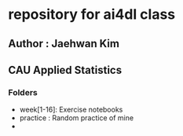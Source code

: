 # repository for ai4dl class

## Author : Jaehwan Kim

## CAU Applied Statistics

### Folders
 -  week[1-16]: Exercise notebooks
 - practice : Random practice of mine
 - 

